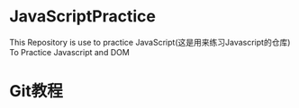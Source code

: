 # JavaScriptPractice
This Repository is use to practice JavaScript(这是用来练习Javascript的仓库)
To Practice Javascript and DOM
# Git教程
